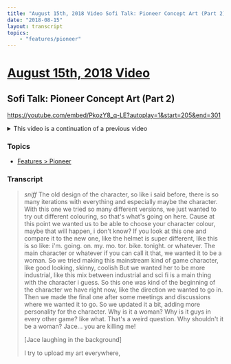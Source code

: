 ```yaml
---
title: "August 15th, 2018 Video Sofi Talk: Pioneer Concept Art (Part 2)"
date: "2018-08-15"
layout: transcript
topics:
    - "features/pioneer"
---
```

# [August 15th, 2018 Video](../2018-08-15.md)
## Sofi Talk: Pioneer Concept Art (Part 2)
https://youtube.com/embed/PkozY8_q-LE?autoplay=1&start=205&end=301
<details>
<summary>This video is a continuation of a previous video</summary>

* [August 15th, 2018 Video Sofi Talk: Pioneer Concept Art (Part 1)](./yt-PkozY8_q-LE,55.48,114.64.md) [https://youtube.com/embed/PkozY8_q-LE?autoplay=1&start=55&end=115](https://youtube.com/embed/PkozY8_q-LE?autoplay=1&start=55&end=115)
</details>


### Topics
* [Features > Pioneer](../topics/features/pioneer.md)

### Transcript

> *sniff* The old design of the character, so like i said before, there is so many iterations with everything and especially maybe the character. With this one we tried so many different versions, we just wanted to try out different colouring, so that's what's going on here. Cause at this point we wanted us to be able to choose your character colour, maybe that will happen, i don't know? If you look at this one and compare it to the new one, like the helmet is super different, like this is so like: i'm. going. on. my. mo. tor. bike. tonight. or whatever. The main character or whatever if you can call it that, we wanted it to be a woman. So we tried making this mainstream kind of game character, like good looking, skinny, coolish But we wanted her to be more industrial, like this mix between industrial and sci fi is a main thing with the character i guess. So this one was kind of the beginning of the character we have right now, like the direction we wanted to go in. Then we made the final one after some meetings and discussions where we wanted it to go. So we updated it a bit, adding more personality for the character. Why is it a woman? Why is it guys in every other game? like what. That's a weird question. Why shouldn't it be a woman? Jace... you are killing me!
>
> [Jace laughing in the background]
>
> I try to upload my art everywhere,
